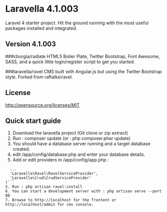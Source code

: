 Laravella 4.1.003
===================

Laravel 4 starter project.  Hit the ground running with the most useful packages installed and integrated.

Version 4.1.003
-------------------
###cborgia/radiate
HTML5 Boiler Plate, Twitter Bootstrap, Font Awesome, SASS, and a quick little login/register script to get you started.

###laravella/ravel
CMS built with Angular.js but using the Twitter Bootstrap style. Forked from raftalks\ravel.

License
-------------------
http://opensource.org/licenses/MIT

Quick start guide
-------------------
1. Download the laravella project (Git clone or zip extract)
2. Run : composer update (or : php composer.phar update)
3. You should have a database server running and a target database created.
4. edit /app/config/database.php and enter your database details.
5. Add or edit providers in /app/config/app.php : 
  ```'providers' => array(
    ...
    'Laravella\Ravel\RavelServiceProvider',
    'Laravella\Crud\CrudServiceProvider'
  )```
5. Run : php artisan ravel:install
6. You can start a development server with : php artisan serve --port 80
7. Browse to http://localhost for the frontent or http://localhost/admin for cms console.

